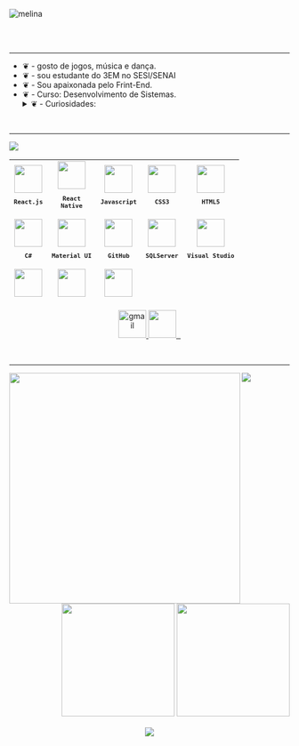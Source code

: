 ![melina](https://github.com/melinamelo/melinamelo/assets/129418404/fdf960b6-1dc0-42b6-8d5b-95ea7ad09ea8)




<br/><br/>
<hr/>
<ul>
  <li>❦ - gosto de jogos, música e dança.</li>
  <li>❦ - sou estudante do 3EM no SESI/SENAI</li>
  <li>❦ - Sou apaixonada pelo Frint-End.</li>
  <li>❦ - Curso: Desenvolvimento de Sistemas.</li>
    <details>
      <summary>❦ - Curiosidades:</summary>
      <ul>
        <li>♡ - 23/09/2006</li>  
        <li>♡ - Sei mais de 50 coreográfias .</li>
      </ul>
    </details>
  </li>
</ul>
<br/>
<hr/>
<div display="flex">
<img src="https://github.com/melinamelo/melinamelo/assets/129418404/e33ad5cc-9d8a-4e2c-adc9-b76a1f4f3f29">

  <table align="right" margin-top="100px" height="255px">
    <tr>
      <td align="center">
          <img src="https://cdn.jsdelivr.net/gh/devicons/devicon@latest/icons/react/react-original.svg" width="50px"/><br/>
          <sub>
            <b>
              <pre>React.js</pre>
            </b>
          </sub>
      </td>
      <td align="center">
          <img src="https://cdn.jsdelivr.net/gh/devicons/devicon@latest/icons/react/react-original.svg" width="50px" /><br/>
          <sub>
            <b>
              <pre>React<br>Native</pre>
            </b>
          </sub>
      </td>
      <td align="center">
          <img src="https://cdn.jsdelivr.net/gh/devicons/devicon@latest/icons/javascript/javascript-plain.svg" width="50px" /><br/>
          <sub>
            <b>
              <pre>Javascript</pre>
            </b>
          </sub>
      </td>
      <td align="center">
          <img src="https://cdn.jsdelivr.net/gh/devicons/devicon@latest/icons/css3/css3-original.svg" width="50px" /><br/>
          <sub>
            <b>
              <pre>CSS3</pre>
            </b>
          </sub>
      </td>
      <td align="center">
          <img src="https://cdn.jsdelivr.net/gh/devicons/devicon@latest/icons/html5/html5-original.svg" width="50px" /><br/>
          <sub>
            <b>
              <pre>HTML5</pre>
            </b>
          </sub>
      </td>
    </tr>
    <tr>
      <td align="center">
          <img src="https://cdn.jsdelivr.net/gh/devicons/devicon@latest/icons/csharp/csharp-original.svg" width="50px" /><br/>
          <sub>
            <b>
              <pre>C#</pre>
            </b>
          </sub>
      </td>
      <td align="center">
         <img src="https://cdn.jsdelivr.net/gh/devicons/devicon@latest/icons/materialui/materialui-original.svg" width="50px"/><br/>
          <sub>
            <b>
              <pre>Material UI</pre>
            </b>
          </sub>
      </td>
        <td align="center">
          <img src="https://skillicons.dev/icons?i=github" width="50px"/></i></i><br/>
          <sub>
            <b>
              <pre>GitHub</pre>
            </b>
          </sub>
      </td>
      <td align="center">
           <img src="https://cdn.jsdelivr.net/gh/devicons/devicon@latest/icons/microsoftsqlserver/microsoftsqlserver-original.svg" width="50px" /><br/>
            <sub>
              <b>
                <pre>SQLServer</pre>
              </b>
            </sub>
        </td>
        <td align="center">
               <img src="https://cdn.jsdelivr.net/gh/devicons/devicon@latest/icons/visualstudio/visualstudio-original.svg" width="50px" /><br/>
                <sub>
                  <b>
                    <pre>Visual Studio</pre>
                  </b>
                </sub>
            </td>
      </tr>
        <td align="center">
            <img src="https://cdn.jsdelivr.net/gh/devicons/devicon@latest/icons/vscode/vscode-original.svg" width="50px" /><br/>
              <sub>
                <b>
                  <pre>VSCode</pre>
                </b>
              </sub>
        </td>
        <td align="center">
            <img src="https://cdn.jsdelivr.net/gh/devicons/devicon@latest/icons/figma/figma-original.svg" width="50px"/><br/>
              <sub>
                <b>
                  <pre>Figma</pre>
                </b>
            </sub>
        </td>
        <td align="center">
          <img src="https://skillicons.dev/icons?i=windows" width="50px"/></i></i><br/>
          <sub>
            <b>
              <pre>Windows</pre>
            </b>
          </sub>
      </td>
    </tr>
  </table>
</div>
<br/><br/>
<hr/>

<br/>
<p align="center">
  <a href="mailto:melinamelo295@gmail.com" target="_blank">
    <img src="https://github.com/melinamelo/melinamelo/assets/129418404/2972584a-4cef-4a2e-afb0-78fcdb5c311f" alt="gmail" height="50px" />
  </a>
  <a href="https://www.instagram.com/melinamelo._/" target="_blank">
    <img src="https://github.com/melinamelo/melinamelo/assets/129418404/bbcbf7bd-d6f9-47e3-a7c6-813fc04bdb1a" height="50px" />
    &nbsp;
  </a>
</p>
<br/>
<hr/>

<img align="center" src="https://github-readme-activity-graph.vercel.app/graph?username=melinamelo=tokyo-night&hide_border=true&show_icons=true&custom_title=Grafico%20de%20Contribuicao" />
<img align="left" height="415px" src="https://luk4x-github-readme-stats.vercel.app/api/top-langs?username=Luk4x&langs_count=8&theme=tokyonight&hide_border=true&custom_title=Top%20Linguagens&cache_seconds=14400" />
<div align="right">
  <img height="203px" src="https://luk4x-github-readme-stats.vercel.app/api?username=Luk4x&theme=tokyonight&hide_border=true&show_icons=true&include_all_commits=true&count_private=true&custom_title=Status%20do%20Github&cache_seconds=14400" />
  <img height="203px" src="https://streak-stats.demolab.com?user=Luk4x&theme=tokyonight&hide_border=true" />
</div>
<br/>
<div align="center">
  <img src="https://luk4x-github-readme-stats.vercel.app/api/wakatime?username=Luk4x&langs_count=8&theme=tokyonight&hide_border=true&custom_title=Tempo%20Codando&range=all_time&cache_seconds=14400" />
</div>

